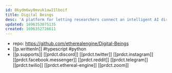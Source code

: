 ```yaml
---
id: 0kydm6wy0mvuk1aw21lboif
title: Digital Beings
desc: 'A platform for letting researchers connect an intelligent AI directly to real time communication networks and 3D worlds. Your AI, Anywhere. '
updated: 1696353075135
created: 1696352726611
---
```


- repo: https://github.com/etherealengine/Digital-Beings
- [[p.writtenIn]] #typescript #python
- [[p.supports]] [[prdct.discord]] [[prdct.twitter]] [[prdct.instagram]] [[prdct.facebook.messenger]] [[prdct.reddit]] [[prdct.telegram]] [[prdct.twilio]] [[prdct.ethereal-engine]] [[prdct.zoom]]